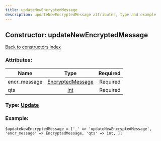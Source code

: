 ```yaml
---
title: updateNewEncryptedMessage
description: updateNewEncryptedMessage attributes, type and example
---
```

## Constructor: updateNewEncryptedMessage  
[Back to constructors index](index.md)



### Attributes:

| Name     |    Type       | Required |
|----------|:-------------:|---------:|
|encr\_message|[EncryptedMessage](../types/EncryptedMessage.md) | Required|
|qts|[int](../types/int.md) | Required|



### Type: [Update](../types/Update.md)


### Example:

```
$updateNewEncryptedMessage = ['_' => 'updateNewEncryptedMessage', 'encr_message' => EncryptedMessage, 'qts' => int, ];
```